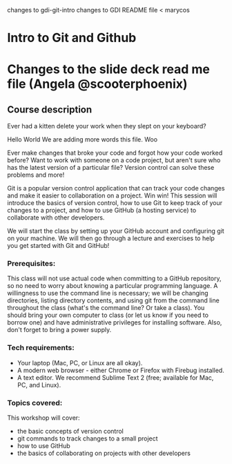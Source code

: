changes to gdi-git-intro
changes to GDI README file < marycos

# Intro to Git and Github
# Changes to the slide deck read me file (Angela @scooterphoenix)

## Course description

Ever had a kitten delete your work when they slept on your keyboard?


Hello World
We are adding more words this file.
Woo

Ever make changes that broke your code and forgot how your code worked before? Want to work with someone on a code project, but aren't sure who has the latest version of a particular file? Version control can solve these problems and more!

Git is a popular version control application that can track your code changes and make it easier to collaboration on a project. Win win! This session will introduce the basics of version control, how to use Git to keep track of your changes to a project, and how to use GitHub (a hosting service) to collaborate with other developers.

We will start the class by setting up your GitHub account and configuring git on your machine. We will then go through a lecture and exercises to help you get started with Git and GitHub!

### Prerequisites:

This class will not use actual code when committing to a GitHub repository, so no need to worry about knowing a particular programming language. A willingness to use the command line is necessary; we will be changing directories, listing directory contents, and using git from the command line throughout the class (what's the command line? Or take a class). You should bring your own computer to class (or let us know if you need to borrow one) and have administrative privileges for installing software. Also, don't forget to bring a power supply.


### Tech requirements:

 - Your laptop (Mac, PC, or Linux are all okay).
 - A modern web browser - either Chrome or Firefox with Firebug installed.
 - A text editor. We recommend Sublime Text 2 (free; available for Mac, PC, and Linux).


### Topics covered:

This workshop will cover:

 - the basic concepts of version control
 - git commands to track changes to a small project
 - how to use GitHub
 - the basics of collaborating on projects with other developers
